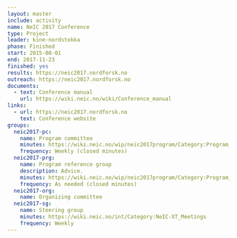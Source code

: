 ```yaml
---
layout: master
include: activity
name: NeIC 2017 Conference
type: Project
leader: kine-nordstokka
phase: Finished
start: 2015-08-01
end: 2017-11-23
finished: yes
results: https://neic2017.nordforsk.no
outreach: https://neic2017.nordforsk.no
documents:
  - text: Conference manual
    url: https://wiki.neic.no/wiki/Conference_manual
links:
  - url: https://neic2017.nordforsk.no
    text: Conference website
groups:
  neic2017-pc:
    name: Program committee
    minutes: https://wiki.neic.no/wip/neic2017program/Category:Program_committee_meetings
    frequency: Weekly (closed minutes)
  neic2017-prg:
    name: Program reference group
    description: Advice.
    minutes: https://wiki.neic.no/wip/neic2017program/Category:Program_reference_group_meetings
    frequency: As needed (closed minutes)
  neic2017-org:
    name: Organizing committee
  neic2017-sg:
    name: Steering group
    minutes: https://wiki.neic.no/int/Category:NeIC-XT_Meetings
    frequency: Weekly
---
```

